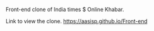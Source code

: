 Front-end clone of India times $ Online Khabar.

Link to view the clone.
https://aasisp.github.io/Front-end
